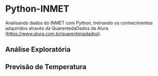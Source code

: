 # Python-INMET

Analisando dados do INMET com Python, treinando os conhecimentos adquiridos através da QuarentedaDados da Alura (https://www.alura.com.br/quarentenadados).

## Análise Exploratória

## Previsão de Temperatura
